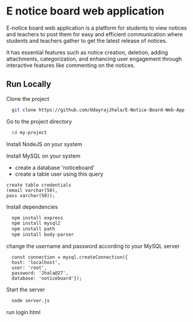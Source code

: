 
# E notice board web application

E-notice board web application is a platform for students to view notices and teachers to post them for easy and efficient communication where students and teachers gather to get the latest release of notices. 

It has essential features such as notice creation, deletion, adding attachments, categorization, and enhancing user engagement through interactive features like commenting on the notices.





## Run Locally

Clone the project

```bash
  git clone https://github.com/UdayrajJhala/E-Notice-Board-Web-App
```

Go to the project directory

```bash
  cd my-project
```

Install NodeJS on your system

Install MySQL on your system

- create a database 'noticeboard'
- create a table user using this query 
```
create table credentials
(email varchar(50),
pass varchar(50));
```
Install dependencies

```bash
  npm install express
  npm install mysql2
  npm install path
  npm install body-parser
```
change the username and password according to your MySQL server
```
  const connection = mysql.createConnection({
  host: 'localhost',
  user: 'root',
  password: 'Jhala@27',
  database: 'noticeboard'});
```

Start the server

```bash
  node server.js
```

run login.html

